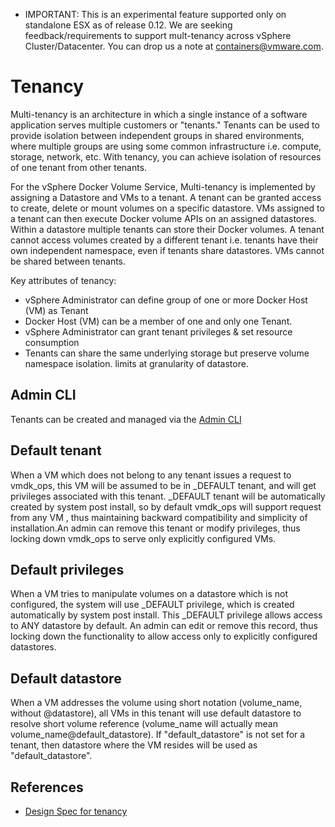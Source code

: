 * IMPORTANT: This is an experimental feature supported only on standalone ESX as of release 0.12. We are seeking feedback/requirements to support mult-tenancy across vSphere Cluster/Datacenter. You can drop us a note at containers@vmware.com.

# Tenancy

Multi-tenancy is an architecture in which a single instance of a software application serves multiple customers or "tenants." Tenants can be used to provide isolation between independent groups in shared environments, where multiple groups are using some common infrastructure i.e. compute, storage, network, etc. With tenancy, you can achieve isolation of resources of one tenant from other tenants. 

For the vSphere Docker Volume Service, Multi-tenancy is implemented by assigning a Datastore and VMs to a tenant.  A tenant can be granted access to create, delete or mount volumes on a specific datastore. VMs assigned to a tenant can then execute Docker volume APIs on an assigned datastores. Within a datastore multiple tenants can store their Docker volumes. A tenant cannot access volumes created by a different tenant i.e. tenants have their own independent namespace, even if tenants share datastores. VMs cannot be shared between tenants.

Key attributes of tenancy:

- vSphere Administrator can define group of one or more Docker Host (VM) as
Tenant
- Docker Host (VM) can be a member of one and only one Tenant.
- vSphere Administrator can grant tenant privileges & set resource consumption
- Tenants can share the same underlying storage but preserve volume namespace isolation. 
limits at granularity of datastore.

## Admin CLI

Tenants can be created and managed via the [Admin CLI](/user-guide/admin-cli/#tenant)

## Default tenant
When a VM which does not belong to any tenant issues a request to vmdk_ops, this VM will be assumed to be in _DEFAULT tenant, and will get privileges 
associated with this tenant. \_DEFAULT tenant will be automatically created by system post install, so by default vmdk_ops will support request from 
any VM , thus maintaining backward compatibility and simplicity of installation.An admin can remove this tenant or modify privileges, thus locking 
down vmdk_ops to serve only explicitly configured VMs.

## Default privileges
When a VM tries to manipulate volumes on a datastore which is not configured,  the system will use _DEFAULT privilege, which is created automatically 
by system post install. This _DEFAULT privilege allows access to ANY datastore by default. An admin can edit or remove this record, thus locking down 
the functionality to allow access only to explicitly configured datastores. 

## Default datastore
When a VM addresses the volume using short notation (volume_name, without @datastore), all VMs in this tenant will use default datastore to resolve short volume reference (volume_name will actually mean volume_name@default_datastore).
If "default_datastore" is not set for a tenant, then datastore where the VM resides will be used as "default_datastore".

## References

- [Design Spec for tenancy](https://github.com/vmware/docker-volume-vsphere/blob/master/docs/misc/docker-volume-auth-proposal.v1_2.md)
